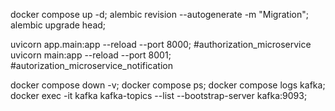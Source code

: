 docker compose up -d;
alembic revision --autogenerate -m "Migration";
alembic upgrade head;

uvicorn app.main:app --reload --port 8000; #authorization_microservice
uvicorn main:app --reload --port 8001; #autorization_microservice_notification

docker compose down -v;
docker compose ps;
docker compose logs kafka;
docker exec -it kafka kafka-topics --list --bootstrap-server kafka:9093;
